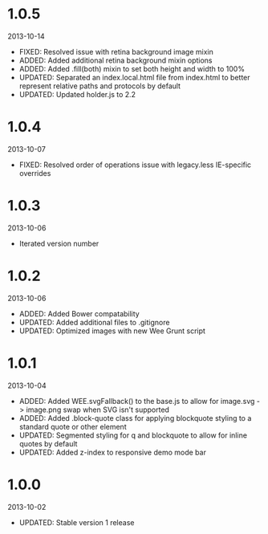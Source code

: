 # 1.0.5

2013-10-14

- FIXED: Resolved issue with retina background image mixin
- ADDED: Added additional retina background mixin options
- ADDED: Added .fill(both) mixin to set both height and width to 100%
- UPDATED: Separated an index.local.html file from index.html to better represent relative paths and protocols by default
- UPDATED: Updated holder.js to 2.2

# 1.0.4

2013-10-07

- FIXED: Resolved order of operations issue with legacy.less IE-specific overrides

# 1.0.3

2013-10-06

- Iterated version number

# 1.0.2

2013-10-06

- ADDED: Added Bower compatability
- UPDATED: Added additional files to .gitignore
- UPDATED: Optimized images with new Wee Grunt script

# 1.0.1

2013-10-04

- ADDED: Added WEE.svgFallback() to the base.js to allow for image.svg -> image.png swap when SVG isn't supported
- ADDED: Added .block-quote class for applying blockquote styling to a standard quote or other element
- UPDATED: Segmented styling for q and blockquote to allow for inline quotes by default
- UPDATED: Added z-index to responsive demo mode bar

# 1.0.0

2013-10-02

- UPDATED: Stable version 1 release